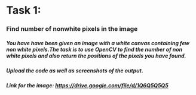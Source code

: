 # Task 1:

### Find number of nonwhite pixels in the image

##### You have have been given an image with a white canvas containing few non white pixels.The task is to use OpenCV to find the number of non white pixels and also return the positions of the pixels you have found.

##### Upload the code as well as screenshots of the output.

##### Link for the image: https://drive.google.com/file/d/1Q6Q5Q5Q5

